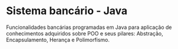 # Sistema bancário - Java
Funcionalidades bancárias programadas em Java para aplicação de conhecimentos adquiridos sobre POO e seus pilares: Abstração, Encapsulamento, Herança e Polimorfismo.
